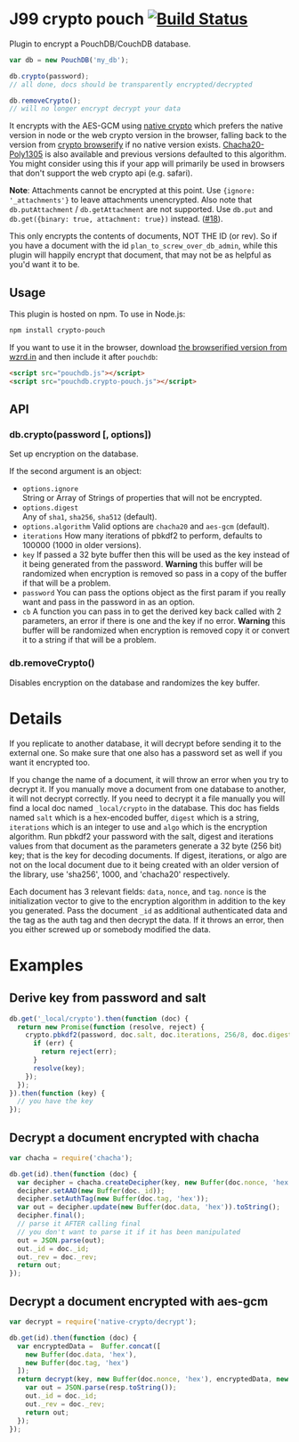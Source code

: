 J99 crypto pouch [![Build Status](https://travis-ci.org/calvinmetcalf/crypto-pouch.svg)](https://travis-ci.org/calvinmetcalf/crypto-pouch)
===

Plugin to encrypt a PouchDB/CouchDB database.

```js
var db = new PouchDB('my_db');

db.crypto(password);
// all done, docs should be transparently encrypted/decrypted

db.removeCrypto();
// will no longer encrypt decrypt your data
```

It encrypts with the AES-GCM using [native crypto](https://github.com/calvinmetcalf/native-crypto) which prefers the native version in node or the web crypto version in the browser, falling back to the version from [crypto browserify](https://github.com/crypto-browserify/crypto-browserify) if no native version exists. [Chacha20-Poly1305](https://github.com/calvinmetcalf/chacha20poly1305) is also available and previous versions defaulted to this algorithm. You might consider using this if your app will primarily be used in browsers that don't support the web crypto api (e.g. safari).

**Note**: Attachments cannot be encrypted at this point. Use `{ignore: '_attachments'}` to leave attachments unencrypted. Also note that `db.putAttachment` / `db.getAttachment` are not supported. Use `db.put` and `db.get({binary: true, attachment: true})` instead. ([#18](https://github.com/calvinmetcalf/crypto-pouch/issues/13)).

This only encrypts the contents of documents, NOT THE ID (or rev).  So if you have a document with the id `plan_to_screw_over_db_admin`, while this plugin will happily encrypt that document, that may not be as helpful as you'd want it to be.

Usage
-------

This plugin is hosted on npm. To use in Node.js:

```bash
npm install crypto-pouch
```

If you want to use it in the browser, download [the browserified version from wzrd.in](http://wzrd.in/standalone/crypto-pouch) and then include it after `pouchdb`:

```html
<script src="pouchdb.js"></script>
<script src="pouchdb.crypto-pouch.js"></script>
```

API
--------


### db.crypto(password [, options])

Set up encryption on the database.

If the second argument is an object:

- `options.ignore`  
  String or Array of Strings of properties that will not be encrypted.  
- `options.digest`  
  Any of `sha1`, `sha256`, `sha512` (default).
- `options.algorithm`
  Valid options are `chacha20` and `aes-gcm` (default).
- `iterations`
  How many iterations of pbkdf2 to perform, defaults to 100000 (1000 in older versions).
- `key`
  If passed a 32 byte buffer then this will be used as the key instead of it being generated from the password. **Warning** this buffer will be randomized when encryption is removed so pass in a copy of the buffer if that will be a problem.
- `password`
  You can pass the options object as the first param if you really want and pass in the password in as an option.
- `cb`
  A function you can pass in to get the derived key back called with 2 parameters, an error if there is one and the key if no error.  **Warning** this buffer will be randomized when encryption is removed copy it or convert it to a string if that will be a problem.

### db.removeCrypto()

Disables encryption on the database and randomizes the key buffer.

Details
===

If you replicate to another database, it will decrypt before sending it to
the external one. So make sure that one also has a password set as well if you want
it encrypted too.

If you change the name of a document, it will throw an error when you try
to decrypt it. If you manually move a document from one database to another,
it will not decrypt correctly.  If you need to decrypt it a file manually
you will find a local doc named `_local/crypto` in the database. This doc has
fields named `salt` which is a hex-encoded buffer, `digest` which is a string, `iterations` which is an integer to use and `algo` which is the encryption algorithm. Run pbkdf2 your password with the
salt, digest and iterations values from that document as the parameters generate
a 32 byte (256 bit) key; that is the key for decoding documents.  If digest, iterations, or algo are not on the local document due to it being created with an older version of the library, use 'sha256', 1000, and 'chacha20' respectively.

Each document has 3 relevant fields: `data`, `nonce`, and `tag`.
`nonce` is the initialization vector to give to the encryption algorithm in addition to the key
you generated. Pass the document `_id` as additional authenticated data and the tag
as the auth tag and then decrypt the data.  If it throws an error, then you either
screwed up or somebody modified the data.

Examples
===

Derive key from password and salt
---

```js
db.get('_local/crypto').then(function (doc) {
  return new Promise(function (resolve, reject) {
    crypto.pbkdf2(password, doc.salt, doc.iterations, 256/8, doc.digest, function (err, key) {
      if (err) {
        return reject(err);
      }
      resolve(key);
    });
  });
}).then(function (key) {
  // you have the key
});
```

Decrypt a document encrypted with chacha
---

```js
var chacha = require('chacha');

db.get(id).then(function (doc) {
  var decipher = chacha.createDecipher(key, new Buffer(doc.nonce, 'hex'));
  decipher.setAAD(new Buffer(doc._id));
  decipher.setAuthTag(new Buffer(doc.tag, 'hex'));
  var out = decipher.update(new Buffer(doc.data, 'hex')).toString();
  decipher.final();
  // parse it AFTER calling final
  // you don't want to parse it if it has been manipulated
  out = JSON.parse(out);
  out._id = doc._id;
  out._rev = doc._rev;
  return out;
});
```

Decrypt a document encrypted with aes-gcm
---

```js
var decrypt = require('native-crypto/decrypt');

db.get(id).then(function (doc) {
  var encryptedData =  Buffer.concat([
    new Buffer(doc.data, 'hex'),
    new Buffer(doc.tag, 'hex')
  ]);
  return decrypt(key, new Buffer(doc.nonce, 'hex'), encryptedData, new Buffer(doc._id)).then(function (resp) {
    var out = JSON.parse(resp.toString());
    out._id = doc._id;
    out._rev = doc._rev;
    return out;
  });
});
```
